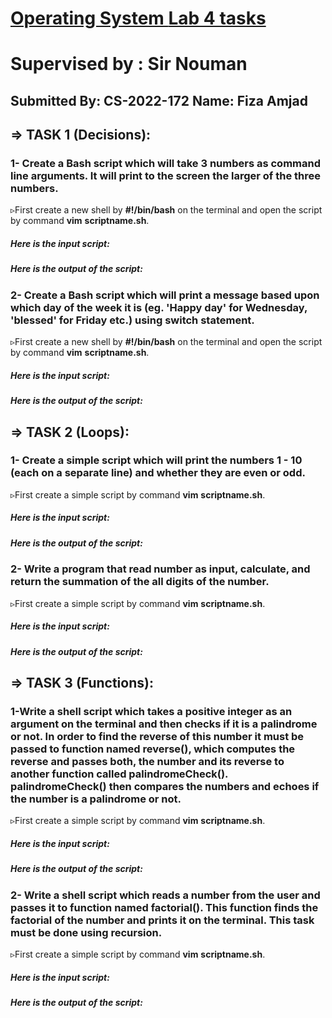 # <u>Operating System **Lab 4 tasks**</u> 

# Supervised by : Sir Nouman

## Submitted By: CS-2022-172                                                Name: Fiza Amjad

## ⇒ TASK 1 (Decisions):

### 1- Create a Bash script which will take 3 numbers as command line arguments. It will print to the screen the larger of the three numbers.

▹First create a new shell by **#!/bin/bash** on the terminal and open the script by command **vim** **scriptname.sh**.

##### Here is the input script:



##### Here is the output of the script:



### 2- Create a Bash script which will print a message based upon which day of the week it is (eg. 'Happy day' for Wednesday, 'blessed' for Friday etc.) using switch statement.

▹First create a new shell by **#!/bin/bash** on the terminal and open the script by command **vim** **scriptname.sh**.

##### Here is the input script:



##### Here is the output of the script:



## ⇒ TASK 2 (Loops):

### 1- Create a simple script which will print the numbers 1 - 10 (each on a separate line) and whether they are even or odd.

▹First create a simple script by command **vim** **scriptname.sh**.

##### Here is the input script:



##### Here is the output of the script:



### 2- Write a program that read number as input, calculate, and return the summation of the all digits of the number.

▹First create a simple script by command **vim** **scriptname.sh**.

##### Here is the input script:



##### Here is the output of the script:



## ⇒ TASK 3 (Functions):

### 1-Write a shell script which takes a positive integer as an argument on the terminal and then checks if it is a palindrome or not. In order to find the reverse of this number it must be passed to function named reverse(), which computes the reverse and passes both, the number and its reverse to another function called palindromeCheck(). palindromeCheck() then compares the numbers and echoes if the number is a palindrome or not.

▹First create a simple script by command **vim** **scriptname.sh**.

##### Here is the input script:



##### Here is the output of the script:



### 2- Write a shell script which reads a number from the user and passes it to function named factorial(). This function finds the factorial of the number and prints it on the terminal. This task must be done using recursion.

▹First create a simple script by command **vim** **scriptname.sh**.

##### Here is the input script:



##### Here is the output of the script:

